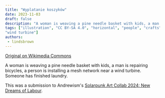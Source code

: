 ```yaml
---
title: "Wyplatanie koszyków"
date: 2023-11-03
draft: false
description: "A woman is weaving a pine needle basket with kids, a man is repairing bicycles, a person is installing a mesh network near a wind turbine. Someone has finished laundry. "
tags: ["illustration", "CC BY-SA 4.0", "horizontal", "people", "crafts", 
"wind turbine"]
authors:
 - lindsbrown
---
```


[Original on Wikimedia Commons](https://commons.wikimedia.org/wiki/File:LindsBrown_SolarpunkArtCollab2024.jpg)

A woman is weaving a pine needle basket with kids, a man is repairing bicycles, a person is installing a mesh network near a wind turbine. Someone has finished laundry.

This was a submission to Andrewism's [Solarpunk Art Collab 2024: New Dreams of Labour](https://www.tumblr.com/andrew-ism/770135694637236224/solarpunk-art-2024-new-dreams-of-labour).